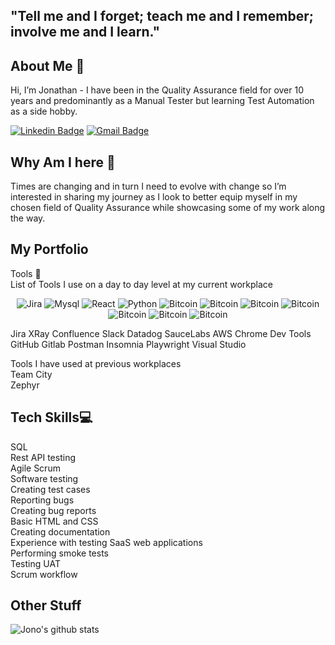 <h2>"Tell me and I forget; teach me and I remember; involve me and I learn." </h2> 

## About Me 👋   
Hi, I’m Jonathan - I have been in the Quality Assurance field for over 10 years and predominantly as a Manual Tester but learning Test Automation as a side hobby. 

[![Linkedin Badge](https://img.shields.io/badge/-Jonathan_Flavell-blue?style=flat-square&logo=Linkedin&logoColor=white&link=https://www.linkedin.com/in/qajono/)](https://www.linkedin.com/in/qajono/) [![Gmail Badge](https://img.shields.io/badge/-jflavell@gmail.com-c14438?style=flat-square&logo=Gmail&logoColor=white&link=mailto:jflavell@gmail.com)](mailto:jflavell@gmail.com) 
<p align="left">

## Why Am I here 🏢  
Times are changing and in turn I need to evolve with change so I’m interested in sharing my journey as I look to better equip myself in my chosen field of Quality Assurance while showcasing some of my work along the way.

## My Portfolio  
Tools 🔧  
List of Tools I use on a day to day level at my current workplace
<p align="center">
  <img src="https://img.shields.io/badge/Jira-000?style=for-the-badge&logo=bitcoin&logoColor=white" alt="Jira">
  <img src="https://img.shields.io/badge/mysql-%2300f.svg?style=for-the-badge&logo=mysql&logoColor=white" alt="Mysql">
  <img src="https://img.shields.io/badge/react-%2320232a.svg?style=for-the-badge&logo=react&logoColor=%2361DAFB" alt="React">
  <img src="https://img.shields.io/badge/python-3670A0?style=for-the-badge&logo=python&logoColor=ffdd54" alt="Python">
  <img src="https://img.shields.io/badge/Bitcoin-000?style=for-the-badge&logo=bitcoin&logoColor=white" alt="Bitcoin">
  <img src="https://img.shields.io/badge/Bitcoin-000?style=for-the-badge&logo=bitcoin&logoColor=white" alt="Bitcoin">
  <img src="https://img.shields.io/badge/Bitcoin-000?style=for-the-badge&logo=bitcoin&logoColor=white" alt="Bitcoin">
  <img src="https://img.shields.io/badge/Bitcoin-000?style=for-the-badge&logo=bitcoin&logoColor=white" alt="Bitcoin">
  <img src="https://img.shields.io/badge/Bitcoin-000?style=for-the-badge&logo=bitcoin&logoColor=white" alt="Bitcoin">
  <img src="https://img.shields.io/badge/Bitcoin-000?style=for-the-badge&logo=bitcoin&logoColor=white" alt="Bitcoin">
  <img src="https://img.shields.io/badge/Bitcoin-000?style=for-the-badge&logo=bitcoin&logoColor=white" alt="Bitcoin">
</p>
Jira  
XRay  
Confluence  
Slack  
Datadog  
SauceLabs  
AWS  
Chrome Dev Tools  
GitHub  
Gitlab  
Postman  
Insomnia  
Playwright  
Visual Studio  
  
Tools I have used at previous workplaces  
Team City  
Zephyr  

## Tech Skills💻  
SQL  
Rest API testing    
Agile Scrum  
Software testing  
Creating test cases  
Reporting bugs  
Creating bug reports    
Basic HTML and CSS  
Creating documentation  
Experience with testing SaaS web applications  
Performing smoke tests  
Testing UAT  
Scrum workflow  

## Other Stuff
  
![Jono's github stats](https://github-readme-stats.vercel.app/api?username=hybr1d-jono&show_icons=true&hide=[%22issues%22])
 


<!---
hybr1d-jono/hybr1d-jono is a ✨ special ✨ repository because its `README.md` (this file) appears on your GitHub profile.
You can click the Preview link to take a look at your changes.
--->
